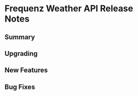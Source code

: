 # Frequenz Weather API Release Notes

## Summary

## Upgrading

## New Features

<!-- Here goes the main new features and examples or instructions on how to use them -->

## Bug Fixes
